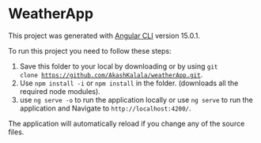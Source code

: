 # WeatherApp

This project was generated with [Angular CLI](https://github.com/angular/angular-cli) version 15.0.1.

To run this project you need to follow these steps:
  1. Save this folder to your local by downloading or by using <code>git clone https://github.com/AkashKalala/weatherApp.git</code>.
  2. Use <code>npm install -i</code> or <code>npm install</code> in the folder. (downloads all the required node modules).
  3. use <code>ng serve -o</code> to run the application locally or use <code>ng serve</code> to run the application and Navigate to `http://localhost:4200/`.


The application will automatically reload if you change any of the source files.
